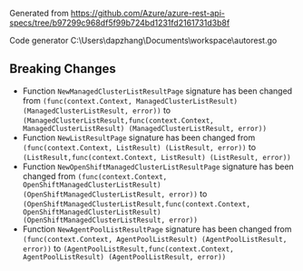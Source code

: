 
Generated from https://github.com/Azure/azure-rest-api-specs/tree/b97299c968df5f99b724bd1231fd2161731d3b8f

Code generator C:\Users\dapzhang\Documents\workspace\autorest.go

## Breaking Changes

- Function `NewManagedClusterListResultPage` signature has been changed from `(func(context.Context, ManagedClusterListResult) (ManagedClusterListResult, error))` to `(ManagedClusterListResult,func(context.Context, ManagedClusterListResult) (ManagedClusterListResult, error))`
- Function `NewListResultPage` signature has been changed from `(func(context.Context, ListResult) (ListResult, error))` to `(ListResult,func(context.Context, ListResult) (ListResult, error))`
- Function `NewOpenShiftManagedClusterListResultPage` signature has been changed from `(func(context.Context, OpenShiftManagedClusterListResult) (OpenShiftManagedClusterListResult, error))` to `(OpenShiftManagedClusterListResult,func(context.Context, OpenShiftManagedClusterListResult) (OpenShiftManagedClusterListResult, error))`
- Function `NewAgentPoolListResultPage` signature has been changed from `(func(context.Context, AgentPoolListResult) (AgentPoolListResult, error))` to `(AgentPoolListResult,func(context.Context, AgentPoolListResult) (AgentPoolListResult, error))`

